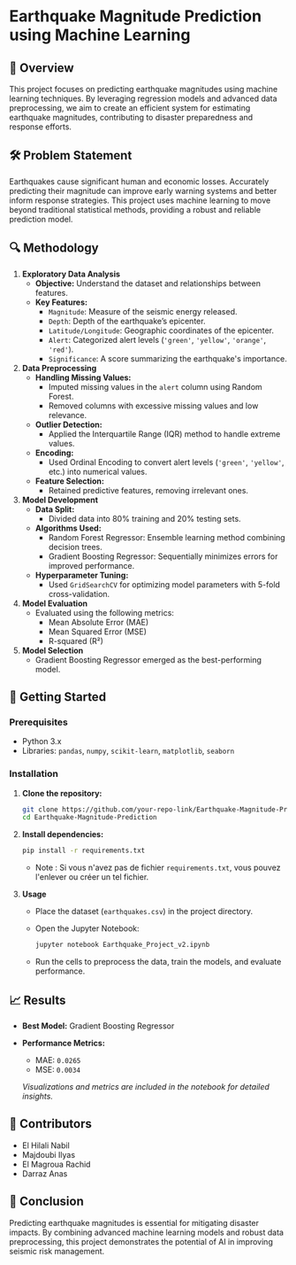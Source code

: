 # Earthquake Magnitude Prediction using Machine Learning

## 📖 Overview

This project focuses on predicting earthquake magnitudes using machine learning techniques. By leveraging regression models and advanced data preprocessing, we aim to create an efficient system for estimating earthquake magnitudes, contributing to disaster preparedness and response efforts.

## 🛠 Problem Statement

Earthquakes cause significant human and economic losses. Accurately predicting their magnitude can improve early warning systems and better inform response strategies. This project uses machine learning to move beyond traditional statistical methods, providing a robust and reliable prediction model.

## 🔍 Methodology

1.  **Exploratory Data Analysis**
    *   **Objective:** Understand the dataset and relationships between features.
    *   **Key Features:**
        *   `Magnitude`: Measure of the seismic energy released.
        *   `Depth`: Depth of the earthquake’s epicenter.
        *   `Latitude/Longitude`: Geographic coordinates of the epicenter.
        *   `Alert`: Categorized alert levels (`'green'`, `'yellow'`, `'orange'`, `'red'`).
        *   `Significance`: A score summarizing the earthquake's importance.
2.  **Data Preprocessing**
    *   **Handling Missing Values:**
        *   Imputed missing values in the `alert` column using Random Forest.
        *   Removed columns with excessive missing values and low relevance.
    *   **Outlier Detection:**
        *   Applied the Interquartile Range (IQR) method to handle extreme values.
    *   **Encoding:**
        *   Used Ordinal Encoding to convert alert levels (`'green'`, `'yellow'`, etc.) into numerical values.
    *   **Feature Selection:**
        *   Retained predictive features, removing irrelevant ones.
3.  **Model Development**
    *   **Data Split:**
        *   Divided data into 80% training and 20% testing sets.
    *   **Algorithms Used:**
        *   Random Forest Regressor: Ensemble learning method combining decision trees.
        *   Gradient Boosting Regressor: Sequentially minimizes errors for improved performance.
    *   **Hyperparameter Tuning:**
        *   Used `GridSearchCV` for optimizing model parameters with 5-fold cross-validation.
4.  **Model Evaluation**
    *   Evaluated using the following metrics:
        *   Mean Absolute Error (MAE)
        *   Mean Squared Error (MSE)
        *   R-squared (R²)
5.  **Model Selection**
    *   Gradient Boosting Regressor emerged as the best-performing model.

## 🚀 Getting Started

### Prerequisites

*   Python 3.x
*   Libraries: `pandas`, `numpy`, `scikit-learn`, `matplotlib`, `seaborn`

### Installation

1.  **Clone the repository:**

    ```bash
    git clone https://github.com/your-repo-link/Earthquake-Magnitude-Prediction.git
    cd Earthquake-Magnitude-Prediction
    ```
2.  **Install dependencies:**

    ```bash
    pip install -r requirements.txt
    ```

    *   Note : Si vous n'avez pas de fichier `requirements.txt`, vous pouvez l'enlever ou créer un tel fichier.
3.  **Usage**
    *   Place the dataset (`earthquakes.csv`) in the project directory.
    *   Open the Jupyter Notebook:

        ```bash
        jupyter notebook Earthquake_Project_v2.ipynb
        ```
    *   Run the cells to preprocess the data, train the models, and evaluate performance.

## 📈 Results

*   **Best Model:** Gradient Boosting Regressor
*   **Performance Metrics:**
    *   MAE: `0.0265`
    *   MSE: `0.0034`

    *Visualizations and metrics are included in the notebook for detailed insights.*

## 👥 Contributors

*   El Hilali Nabil
*   Majdoubi Ilyas
*   El Magroua Rachid
*   Darraz Anas

## 🏁 Conclusion

Predicting earthquake magnitudes is essential for mitigating disaster impacts. By combining advanced machine learning models and robust data preprocessing, this project demonstrates the potential of AI in improving seismic risk management.
